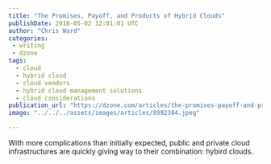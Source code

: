 ```yaml
---
title: "The Promises, Payoff, and Products of Hybrid Clouds"
publishDate: 2018-05-02 12:01:01 UTC
author: "Chris Ward"
categories:
 - writing
 - dzone
tags:
  - cloud
  - hybrid cloud
  - cloud vendors
  - hybrid cloud management solutions
  - cloud considerations
publication_url: "https://dzone.com/articles/the-promises-payoff-and-products-of-hybrid-clouds"
image: "../../../assets/images/articles/8992384.jpeg"

---
```

With more complications than initially expected, public and private cloud infrastructures are quickly giving way to their combination: hybird clouds.


